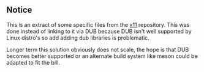 ## Notice

This is an extract of some specific files from the [x11](https://github.com/nomad-software/x11) repository. This was done instead of linking to it via DUB because DUB isn't well supported by Linux distro's so add adding dub libraries is problematic.

Longer term this solution obviously does not scale, the hope is that DUB becomes better supported or an alternate build system like meson could be adapted to fit the bill.  

